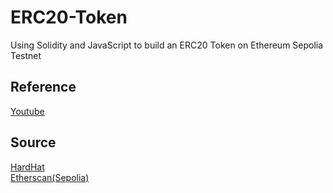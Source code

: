 # ERC20-Token
Using Solidity and JavaScript to build an ERC20 Token on Ethereum Sepolia Testnet

<h2>Reference</h2>
<a href="https://youtu.be/gc7e90MHvl8">Youtube</a>

<h2>Source</h2>
<a href="https://hardhat.org/">HardHat</a></br>
<a href="https://sepolia.etherscan.io/">Etherscan(Sepolia)</a>

